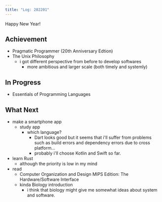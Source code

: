 ```yaml
---
title: "Log: 202201"
---
```


Happy New Year!


## Achievement

- Pragmatic Programmer (20th Anniversary Edtion)
- The Unix Philosophy
  - i got different perspective from before to develop softwares
    - more ambitious and larger scale (both timely and systemly)

## In Progress

- Essentials of Programming Languages


## What Next

- make a smartphone app
  - study app
    - which language?
      - Dart looks good but it seems that i'll suffer from problems such as build errors and dependency errors due to cross platform...
      - probably i'll choose Kotlin and Swift so far.
- learn Rust
  - although the priority is low in my mind
- read
  - Computer Organization and Design MIPS Edition: The Hardware/Software Interface
  - kinda Biology introduction
    - i think that biology might give me somewhat ideas about system and software.

